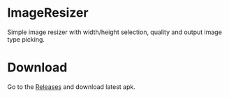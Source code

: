 # ImageResizer

Simple image resizer with width/height selection, quality and output image type picking.

# Download

Go to the [Releases](https://github.com/t8rin/imageresizer/releases/latest) and download latest apk.
